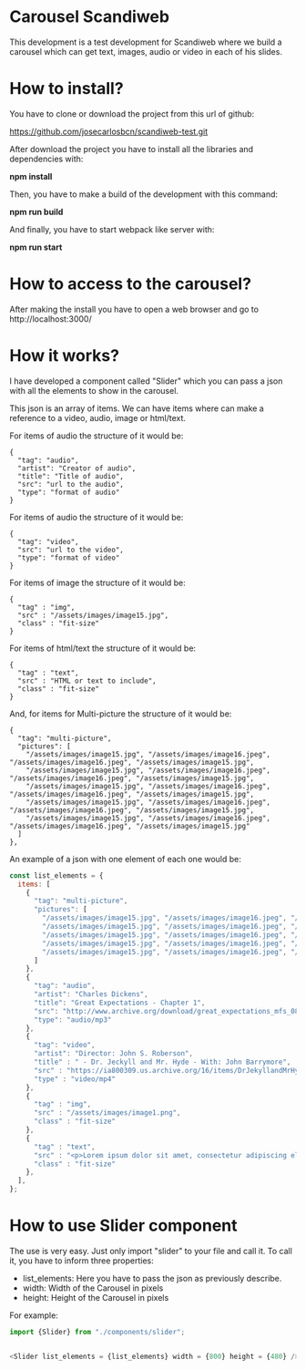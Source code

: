 # Carousel Scandiweb
This development is a test development for Scandiweb where we build a carousel which can get text, images, audio or video in each of his slides.

# How to install?
You have to clone or download the project from this url of github:

https://github.com/josecarlosbcn/scandiweb-test.git


After download the project you have to install all the libraries and dependencies with:

**npm install**

Then, you have to make a build of the development with this command:

**npm run build**

And finally, you have to start webpack like server with:

**npm run start**

# How to access to the carousel?
After making the install you have to open a web browser and go to http://localhost:3000/

# How it works?

I have developed a component called "Slider" which you can pass a json with all the elements to show in the carousel.

This json is an array of items. We can have items where can make a reference to a video, audio, image or html/text.

For items of audio the structure of it would be:

    {
      "tag": "audio",
      "artist": "Creator of audio",
      "title": "Title of audio",
      "src": "url to the audio",
      "type": "format of audio"
    }

For items of audio the structure of it would be:

    {
      "tag": "video",
      "src": "url to the video",
      "type": "format of video"
    }

For items of image the structure of it would be:

    {
      "tag" : "img",
      "src" : "/assets/images/image15.jpg",
      "class" : "fit-size"
    }

For items of html/text the structure of it would be:

    {
      "tag" : "text",
      "src" : "HTML or text to include",
      "class" : "fit-size"
    }

And, for items for Multi-picture the structure of it would be:

    {
      "tag": "multi-picture",
      "pictures": [
        "/assets/images/image15.jpg", "/assets/images/image16.jpeg", "/assets/images/image16.jpeg", "/assets/images/image15.jpg",
        "/assets/images/image15.jpg", "/assets/images/image16.jpeg", "/assets/images/image16.jpeg", "/assets/images/image15.jpg",
        "/assets/images/image15.jpg", "/assets/images/image16.jpeg", "/assets/images/image16.jpeg", "/assets/images/image15.jpg",
        "/assets/images/image15.jpg", "/assets/images/image16.jpeg", "/assets/images/image16.jpeg", "/assets/images/image15.jpg",
        "/assets/images/image15.jpg", "/assets/images/image16.jpeg", "/assets/images/image16.jpeg", "/assets/images/image15.jpg"
      ]
    },

An example of a json with one element of each one would be:

```javascript
const list_elements = {
  items: [
    {
      "tag": "multi-picture",
      "pictures": [
        "/assets/images/image15.jpg", "/assets/images/image16.jpeg", "/assets/images/image16.jpeg", "/assets/images/image15.jpg",
        "/assets/images/image15.jpg", "/assets/images/image16.jpeg", "/assets/images/image16.jpeg", "/assets/images/image15.jpg",
        "/assets/images/image15.jpg", "/assets/images/image16.jpeg", "/assets/images/image16.jpeg", "/assets/images/image15.jpg",
        "/assets/images/image15.jpg", "/assets/images/image16.jpeg", "/assets/images/image16.jpeg", "/assets/images/image15.jpg",
        "/assets/images/image15.jpg", "/assets/images/image16.jpeg", "/assets/images/image16.jpeg", "/assets/images/image15.jpg"
      ]
    },    
    {
      "tag": "audio",
      "artist": "Charles Dickens",
      "title": "Great Expectations - Chapter 1",
      "src": "http://www.archive.org/download/great_expectations_mfs_0812_librivox/greatexpectations_01_dickens_64kb.mp3",
      "type": "audio/mp3"
    },
    {
      "tag": "video",
      "artist": "Director: John S. Roberson",
      "title" : " - Dr. Jeckyll and Mr. Hyde - With: John Barrymore",
      "src" : "https://ia800309.us.archive.org/16/items/DrJekyllandMrHyde/DrJekyllandMrHyde_512kb.mp4",
      "type" : "video/mp4"
    },
    {
      "tag" : "img",
      "src" : "/assets/images/image1.png",
      "class" : "fit-size"
    },
    {
      "tag" : "text",
      "src" : "<p>Lorem ipsum dolor sit amet, consectetur adipiscing elit. Suspendisse eget dignissim nunc, dapibus congue mi. Donec auctor eros orci, non semper lectus vulputate eget. Nunc at libero nisl. Ut id commodo quam.</p><p>Ut volutpat eros fringilla mi consequat, rutrum vehicula mi tristique. Aenean egestas mollis pretium.</p><p>Vestibulum et egestas libero. Integer sed quam quam. Cras cursus lorem id efficitur viverra. Mauris pretium nisl sed lectus fermentum pharetra.</p><p>Mauris massa velit, tincidunt nec justo eget, pellentesque hendrerit nisl. Integer nibh nisi, vehicula et aliquam vel, gravida eget sem. Nullam imperdiet dolor lorem, et commodo nisi interdum sed. Suspendisse gravida non velit sed sagittis.</p><p>In commodo massa sed lacus convallis, id placerat arcu blandit.</p>",
      "class" : "fit-size"
    },
  ],
};
```

# How to use Slider component
The use is very easy. Just only import "slider" to your file and call it. To call it, you have to inform three properties:

* list_elements: Here you have to pass the json as previously describe.
* width: Width of the Carousel in pixels
* height: Height of the Carousel in pixels

For example: 
```javascript
import {Slider} from "./components/slider";


<Slider list_elements = {list_elements} width = {800} height = {480} />
```